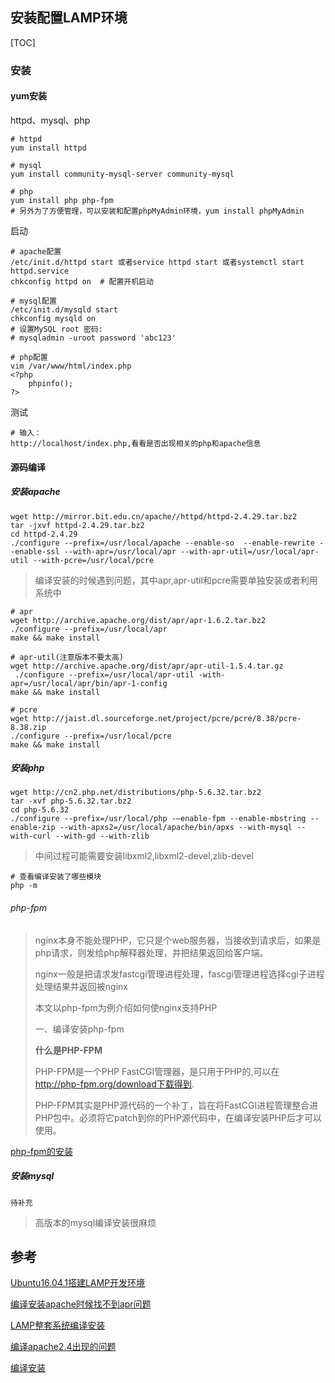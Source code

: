 ## 安装配置LAMP环境

[TOC]

### 安装

#### yum安装

httpd、mysql、php

```shell
# httpd
yum install httpd

# mysql
yum install community-mysql-server community-mysql

# php
yum install php php-fpm
# 另外为了方便管理，可以安装和配置phpMyAdmin环境，yum install phpMyAdmin
```

启动

```shell
# apache配置
/etc/init.d/httpd start 或者service httpd start 或者systemctl start httpd.service
chkconfig httpd on  # 配置开机启动

# mysql配置
/etc/init.d/mysqld start
chkconfig mysqld on
# 设置MySQL root 密码:
# mysqladmin -uroot password 'abc123'

# php配置
vim /var/www/html/index.php
<?php    
	phpinfo();    
?>    
```

测试

```shell
# 输入：
http://localhost/index.php,看看是否出现相关的php和apache信息
```

#### 源码编译

##### 安装apache

```shell
wget http://mirror.bit.edu.cn/apache//httpd/httpd-2.4.29.tar.bz2
tar -jxvf httpd-2.4.29.tar.bz2
cd httpd-2.4.29
./configure --prefix=/usr/local/apache --enable-so  --enable-rewrite --enable-ssl --with-apr=/usr/local/apr --with-apr-util=/usr/local/apr-util --with-pcre=/usr/local/pcre  
```

> 编译安装的时候遇到问题，其中apr,apr-util和pcre需要单独安装或者利用系统中

```shell
# apr
wget http://archive.apache.org/dist/apr/apr-1.6.2.tar.bz2
./configure --prefix=/usr/local/apr  
make && make install 

# apr-util(注意版本不要太高)
wget http://archive.apache.org/dist/apr/apr-util-1.5.4.tar.gz
 ./configure --prefix=/usr/local/apr-util -with-apr=/usr/local/apr/bin/apr-1-config  
make && make install 

# pcre
wget http://jaist.dl.sourceforge.net/project/pcre/pcre/8.38/pcre-8.38.zip
./configure --prefix=/usr/local/pcre  
make && make install 
```

##### 安装php

```shell
wget http://cn2.php.net/distributions/php-5.6.32.tar.bz2
tar -xvf php-5.6.32.tar.bz2
cd php-5.6.32
./configure --prefix=/usr/local/php -–enable-fpm --enable-mbstring --enable-zip --with-apxs2=/usr/local/apache/bin/apxs --with-mysql --with-curl --with-gd --with-zlib
```

> 中间过程可能需要安装libxml2,libxml2-devel,zlib-devel

```shell
# 查看编译安装了哪些模块
php -m
```

###### php-fpm

> nginx本身不能处理PHP，它只是个web服务器，当接收到请求后，如果是php请求，则发给php解释器处理，并把结果返回给客户端。
>
> nginx一般是把请求发fastcgi管理进程处理，fascgi管理进程选择cgi子进程处理结果并返回被nginx
>
> 本文以php-fpm为例介绍如何使nginx支持PHP
>
> 一、编译安装php-fpm
>
> **什么是PHP-FPM**
>
> PHP-FPM是一个PHP FastCGI管理器，是只用于PHP的,可以在 http://php-fpm.org/download下载得到.
>
> PHP-FPM其实是PHP源代码的一个补丁，旨在将FastCGI进程管理整合进PHP包中。必须将它patch到你的PHP源代码中，在编译安装PHP后才可以使用。

[php-fpm的安装](http://www.nginx.cn/231.html)

##### 安装mysql

```
待补充
```

> 高版本的mysql编译安装很麻烦

## 参考

[Ubuntu16.04.1搭建LAMP开发环境](http://www.toutiao.com/i6349408678034014722/)

[编译安装apache时候找不到apr问题](http://xtony.blog.51cto.com/3964396/836508/)

[LAMP整套系统编译安装](http://php.net/manual/zh/install.unix.apache2.php)

[编译apache2.4出现的问题](http://www.503e.net/archives/1212)

[编译安装](http://www.cnblogs.com/alexqdh/archive/2012/11/20/2776017.html)
